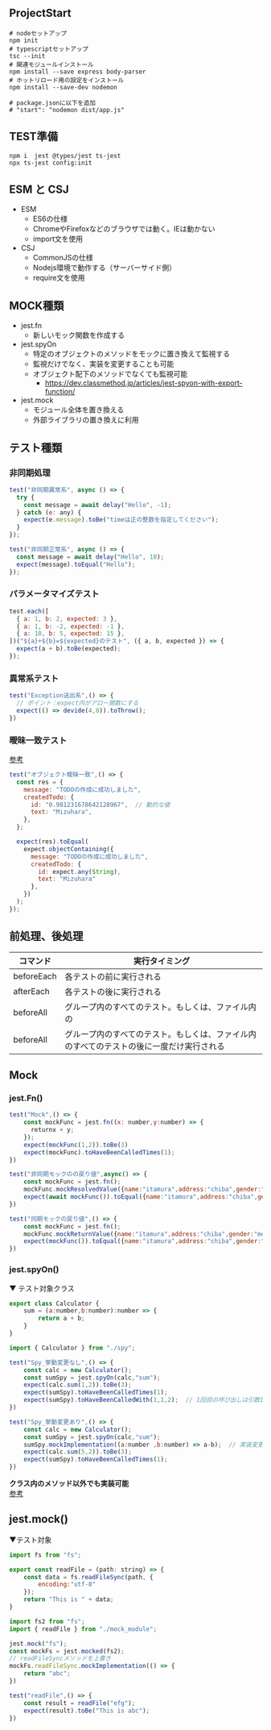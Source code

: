 ## ProjectStart

```
# nodeセットアップ
npm init
# typescriptセットアップ
tsc --init
# 関連モジュールインストール
npm install --save express body-parser
# ホットリロード用の設定をインストール
npm install --save-dev nodemon

# package.jsonに以下を追加
# "start": "nodemon dist/app.js"
```

## TEST準備

```
npm i  jest @types/jest ts-jest
npx ts-jest config:init

```

## ESM と CSJ
- ESM
  - ES6の仕様
  - ChromeやFirefoxなどのブラウザでは動く。IEは動かない
  - import文を使用
- CSJ
  -  CommonJSの仕様
  -  Nodejs環境で動作する（サーバーサイド側）
  -  require文を使用

## MOCK種類

- jest.fn
  - 新しいモック関数を作成する
- jest.spyOn
  - 特定のオブジェクトのメソッドをモックに置き換えて監視する
  - 監視だけでなく、実装を変更することも可能
  - オブジェクト配下のメソッドでなくても監視可能
    - https://dev.classmethod.jp/articles/jest-spyon-with-export-function/
- jest.mock
  - モジュール全体を置き換える
  - 外部ライブラリの置き換えに利用

## テスト種類

### 非同期処理

```javascript
test("非同期異常系", async () => {
  try {
    const message = await delay("Hello", -1);
  } catch (e: any) {
    expect(e.message).toBe("timeは正の整数を指定してください");
  }
});

test("非同期正常系", async () => {
  const message = await delay("Hello", 10);
  expect(message).toEqual("Hello");
});
```

### パラメータマイズテスト

```javascript
test.each([
  { a: 1, b: 2, expected: 3 },
  { a: 1, b: -2, expected: -1 },
  { a: 10, b: 5, expected: 15 },
])("${a}+${b}=${expected}のテスト", ({ a, b, expected }) => {
  expect(a + b).toBe(expected);
});
```

### 異常系テスト

```javascript
test("Exception送出系",() => {
  // ポイント：expect内がアロー関数にする
  expect(() => devide(4,0)).toThrow();
})
```

### 曖昧一致テスト

[参考](https://qiita.com/pirosikick/items/cb9419a1233e8f316b88)

```javascript
test("オブジェクト曖昧一致",() => {
  const res = {
    message: "TODOの作成に成功しました",
    createdTodo: {
      id: "0.981231678642128967",  // 動的な値
      text: "Mizuhara",
    },
  };

  expect(res).toEqual(
    expect.objectContaining({
      message: "TODOの作成に成功しました",
      createdTodo: { 
        id: expect.any(String),
        text: "Mizuhara" 
      },
    })
  );
});
```

## 前処理、後処理

|コマンド|実行タイミング|
|---|---|
|beforeEach|各テストの前に実行される|
|afterEach|各テストの後に実行される|
beforeAll|グループ内のすべてのテスト。もしくは、ファイル内の|すべてのテストの前に一度だけ実行される|
|beforeAll|グループ内のすべてのテスト。もしくは、ファイル内のすべてのテストの後に一度だけ実行される|

## Mock

### jest.Fn()

```javascript
test("Mock",() => {
    const mockFunc = jest.fn((x: number,y:number) => {
      returnx + y;
    });
    expect(mockFunc(1,2)).toBe(3)
    expect(mockFunc).toHaveBeenCalledTimes(1);
})

test("非同期モックのの戻り値",async() => {
    const mockFunc = jest.fn();
    mockFunc.mockResolvedValue({name:"itamura",address:"chiba",gender:"men",age:21});
    expect(await mockFunc()).toEqual({name:"itamura",address:"chiba",gender:"men",age:21});
})

test("同期モックの戻り値",() => {
    const mockFunc = jest.fn();
    mockFunc.mockReturnValue({name:"itamura",address:"chiba",gender:"men",age:21});
    expect(mockFunc()).toEqual({name:"itamura",address:"chiba",gender:"men",age:21});
})
```

### jest.spyOn()

▼ テスト対象クラス
```javascript
export class Calculator {
    sum = (a:number,b:number):number => {
        return a + b;
    }
}
```

```javascript
import { Calculator } from "./spy";

test("Spy_挙動変更なし",() => {
    const calc = new Calculator();
    const sumSpy = jest.spyOn(calc,"sum");
    expect(calc.sum(1,2)).toBe(3);
    expect(sumSpy).toHaveBeenCalledTimes(1);
    expect(sumSpy).toHaveBeenCalledWith(1,1,2);  // 1回目の呼び出しは引数1,2で呼び出した検証
})

test("Spy_挙動変更あり",() => {
    const calc = new Calculator();
    const sumSpy = jest.spyOn(calc,"sum");
    sumSpy.mockImplementation((a:number ,b:number) => a-b);  // 実装変更
    expect(calc.sum(5,2)).toBe(3);
    expect(sumSpy).toHaveBeenCalledTimes(1);
})
```

**クラス内のメソッド以外でも実装可能**  
[参考](https://dev.classmethod.jp/articles/jest-spyon-with-export-function/)


## jest.mock()

▼テスト対象

```javascript
import fs from "fs";

export const readFile = (path: string) => {
    const data = fs.readFileSync(path, {
        encoding:"utf-8"
    });
    return "This is " + data; 
}
```

```javascript
import fs2 from "fs";
import { readFile } from "./mock_module";

jest.mock("fs");
const mockFs = jest.mocked(fs2);
// readFileSyncメソッドを上書き
mockFs.readFileSync.mockImplementation(() => {
    return "abc";
})

test("readFile",() => {
    const result = readFile("efg");
    expect(result).toBe("This is abc");
})
```